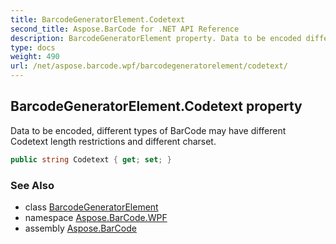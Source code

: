 ```yaml
---
title: BarcodeGeneratorElement.Codetext
second_title: Aspose.BarCode for .NET API Reference
description: BarcodeGeneratorElement property. Data to be encoded different types of BarCode may have different Codetext length restrictions and different charset
type: docs
weight: 490
url: /net/aspose.barcode.wpf/barcodegeneratorelement/codetext/
---
```

## BarcodeGeneratorElement.Codetext property

Data to be encoded, different types of BarCode may have different Codetext length restrictions and different charset.

```csharp
public string Codetext { get; set; }
```

### See Also

* class [BarcodeGeneratorElement](../)
* namespace [Aspose.BarCode.WPF](../../barcodegeneratorelement/)
* assembly [Aspose.BarCode](../../../)


